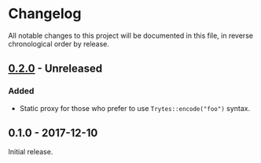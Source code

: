 # Changelog

All notable changes to this project will be documented in this file, in reverse chronological order by release.

## [0.2.0](https://github.com/tuupola/trytes/compare/0.1.0...0.2.0) - Unreleased
### Added
- Static proxy for those who prefer to use `Trytes::encode("foo")` syntax.

## 0.1.0 - 2017-12-10

Initial release.
